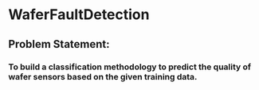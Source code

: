 # WaferFaultDetection

## Problem Statement:

### To build a classification methodology to predict the quality of wafer sensors based on the given training data. 
